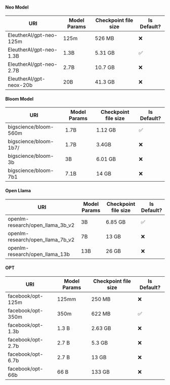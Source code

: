 

#### Neo Model 
| URI | Model Params | Checkpoint file size | Is Default?
|-----|-------------|----------------------|-------------------
| EleutherAI/gpt-neo-125m | 125m | 526 MB | ❌
| EleutherAI/gpt-neo-1.3B | 1.3B | 5.31 GB | ✅
| EleutherAI/gpt-neo-2.7B | 2.7B | 10.7 GB | ❌
| EleutherAI/gpt-neox-20b | 20B | 41.3 GB  | ❌

#### Bloom Model  

| URI | Model Params | Checkpoint file size | Is Default?
|-----|-------------|-----------------------|------------------
| bigscience/bloom-560m | 1.7B | 1.12 GB | ✅
| bigscience/bloom-1b7/ | 1.7B | 3.4GB   | ❌
| bigscience/bloom-3b | 3B | 6.01 GB     | ❌
| bigscience/bloom-7b1 | 7.1B | 14 GB |    ❌


#### Open Llama

| URI | Model Params | Checkpoint file size | Is Default?
|-------|-------------|---------------------|------------------
| openlm-research/open_llama_3b_v2 | 3B  | 6.85 GB | ✅
| openlm-research/open_llama_7b_v2  | 7B | 13 GB   | ❌
| openlm-research/open_llama_13b | 13B | 26 GB   | ❌



#### OPT

| URI | Model Params | Checkpoint file size | Is Default?
|------|-------------|----------------------|------------------
| facebook/opt-125m  | 125mm | 250 MB   | ❌
| facebook/opt-350m | 350m | 622 MB  | ✅
| facebook/opt-1.3b  | 1.3 B | 2.63 GB   | ❌
| facebook/opt-2.7b  | 2.7 B | 5.3 GB   | ❌
| facebook/opt-6.7b  | 2.7 B | 13 GB   | ❌
| facebook/opt-66b  | 66 B | 133 GB   | ❌